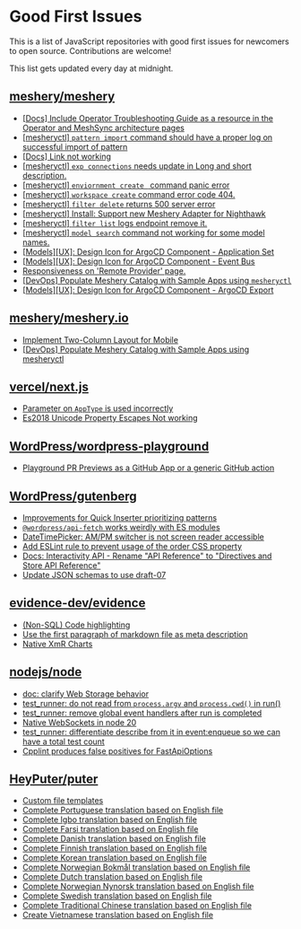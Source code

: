 # Good First Issues

This is a list of JavaScript repositories with good first issues for newcomers to open source. Contributions are welcome!

This list gets updated every day at midnight.

## [meshery/meshery](https://github.com/meshery/meshery)

- [[Docs] Include Operator Troubleshooting Guide as a resource in the Operator and MeshSync architecture pages](https://github.com/meshery/meshery/issues/11430)
- [[mesheryctl] `pattern import` command should have a proper log on successful import of pattern ](https://github.com/meshery/meshery/issues/11422)
- [[Docs] Link not working](https://github.com/meshery/meshery/issues/11349)
- [[mesheryctl] `exp connections` needs update in Long and short description.](https://github.com/meshery/meshery/issues/11311)
- [[mesheryctl] `enviornment create ` command panic error](https://github.com/meshery/meshery/issues/11314)
- [[mesheryctl] `workspace create` command error code 404.](https://github.com/meshery/meshery/issues/11312)
- [[mesheryctl] `filter delete` returns 500 server error](https://github.com/meshery/meshery/issues/11318)
- [[mesheryctl] Install: Support new Meshery Adapter for Nighthawk](https://github.com/meshery/meshery/issues/10371)
- [[mesheryctl] `filter list` logs endpoint remove it.](https://github.com/meshery/meshery/issues/11315)
- [[mesheryctl] `model search` command not working for some model names.](https://github.com/meshery/meshery/issues/11319)
- [[Models][UX]: Design Icon for ArgoCD Component - Application Set](https://github.com/meshery/meshery/issues/10292)
- [[Models][UX]: Design Icon for ArgoCD Component - Event Bus](https://github.com/meshery/meshery/issues/10297)
- [Responsiveness on 'Remote Provider' page.](https://github.com/meshery/meshery/issues/10743)
- [[DevOps] Populate Meshery Catalog with Sample Apps using `mesheryctl`](https://github.com/meshery/meshery/issues/10458)
- [[Models][UX]: Design Icon for ArgoCD Component - ArgoCD Export](https://github.com/meshery/meshery/issues/10294)

## [meshery/meshery.io](https://github.com/meshery/meshery.io)

- [Implement Two-Column Layout for Mobile](https://github.com/meshery/meshery.io/issues/1827)
- [[DevOps] Populate Meshery Catalog with Sample Apps using mesheryctl](https://github.com/meshery/meshery.io/issues/1650)

## [vercel/next.js](https://github.com/vercel/next.js)

- [Parameter on `AppType` is used incorrectly](https://github.com/vercel/next.js/issues/42846)
- [Es2018 Unicode Property Escapes Not working](https://github.com/vercel/next.js/issues/19303)

## [WordPress/wordpress-playground](https://github.com/WordPress/wordpress-playground)

- [Playground PR Previews as a GitHub App or a generic GitHub action](https://github.com/WordPress/wordpress-playground/issues/1138)

## [WordPress/gutenberg](https://github.com/WordPress/gutenberg)

- [Improvements for Quick Inserter prioritizing patterns](https://github.com/WordPress/gutenberg/issues/40117)
- [`@wordpress/api-fetch` works weirdly with ES modules](https://github.com/WordPress/gutenberg/issues/59087)
- [DateTimePicker: AM/PM switcher is not screen reader accessible](https://github.com/WordPress/gutenberg/issues/61163)
- [Add ESLint rule to prevent usage of the order CSS property](https://github.com/WordPress/gutenberg/issues/61247)
- [Docs: Interactivity API - Rename "API Reference" to "Directives and Store API Reference"](https://github.com/WordPress/gutenberg/issues/61207)
- [Update JSON schemas to use draft-07](https://github.com/WordPress/gutenberg/issues/62462)

## [evidence-dev/evidence](https://github.com/evidence-dev/evidence)

- [(Non-SQL) Code highlighting](https://github.com/evidence-dev/evidence/issues/1120)
- [Use the first paragraph of markdown file as meta description](https://github.com/evidence-dev/evidence/issues/1903)
- [Native XmR Charts](https://github.com/evidence-dev/evidence/issues/1950)

## [nodejs/node](https://github.com/nodejs/node)

- [doc: clarify Web Storage behavior](https://github.com/nodejs/node/issues/53871)
- [test_runner: do not read from `process.argv` and `process.cwd()` in run()](https://github.com/nodejs/node/issues/53867)
- [test_runner: remove global event handlers after run is completed](https://github.com/nodejs/node/issues/53868)
- [Native WebSockets in node 20](https://github.com/nodejs/node/issues/53684)
- [test_runner: differentiate describe from it in event:enqueue so we can have a total test count](https://github.com/nodejs/node/issues/51235)
- [Cpplint produces false positives for FastApiOptions](https://github.com/nodejs/node/issues/45761)

## [HeyPuter/puter](https://github.com/HeyPuter/puter)

- [Custom file templates](https://github.com/HeyPuter/puter/issues/432)
- [Complete Portuguese translation based on English file](https://github.com/HeyPuter/puter/issues/531)
- [Complete Igbo translation based on English file](https://github.com/HeyPuter/puter/issues/539)
- [Complete Farsi translation based on English file](https://github.com/HeyPuter/puter/issues/535)
- [Complete Danish translation based on English file](https://github.com/HeyPuter/puter/issues/533)
- [Complete Finnish translation based on English file](https://github.com/HeyPuter/puter/issues/536)
- [Complete Korean translation based on English file](https://github.com/HeyPuter/puter/issues/541)
- [Complete Norwegian Bokmål translation based on English file](https://github.com/HeyPuter/puter/issues/542)
- [Complete Dutch translation based on English file](https://github.com/HeyPuter/puter/issues/543)
- [Complete Norwegian Nynorsk translation based on English file](https://github.com/HeyPuter/puter/issues/544)
- [Complete Swedish translation based on English file](https://github.com/HeyPuter/puter/issues/548)
- [Complete Traditional Chinese translation based on English file](https://github.com/HeyPuter/puter/issues/550)
- [Create Vietnamese translation based on English file](https://github.com/HeyPuter/puter/issues/553)

